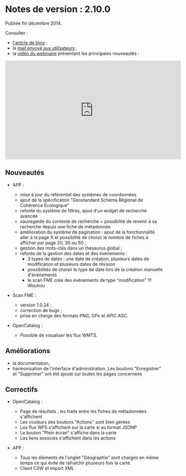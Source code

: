 # Notes de version : 2.10.0

Publiée fin décembre 2014.

Consulter :
* [l'article de blog](http://blog.isogeo.com/avec-isogeo-2-10-la-fin-du-cache-cache-des-donnees) ;
* le [mail envoyé aux utilisateurs](http://us4.campaign-archive1.com/?u=256352d96aabf0dec0ee32d84&id=45f2788b69) ;
* la [vidéo du webinaire](http://youtu.be/1BTwZqii0EY) présentant les principales nouveautés :

<iframe width="560" height="315" src="https://www.youtube.com/embed/1BTwZqii0EY" frameborder="0" allowfullscreen></iframe>

## Nouveautés

* APP :
	* mise à jour du référentiel des systèmes de coordonnées
	* ajout de la spécification "Géostandard Schéma Régional de Cohérence Ecologique"
	* refonte du système de filtres, ajout d'un widget de recherche avancée
	* sauvegarde du contexte de recherche = possibilité de revenir à sa recherche depuis une fiche de métadonnée
	* amélioration du système de pagination : ajout de la fonctionnalité aller à la page X et possibilité de choisir le nombre de fiches à afficher par page 20, 30 ou 50 ;
	* gestion des mots-clés dans un thésaurus global ;
	* refonte de la gestion des dates et des événements :
		* 3 types de dates : une date de création, plusieurs dates de modification et plusieurs dates de révision
		* possibilités de choisir le type de date lors de la création manuelle d'événements
		* le scan FME crée des événements de type "modification" !!! Wouhou

* Scan FME :
	* version 1.0.24 ;
	* correction de bugs ;
	* prise en charge des formats PNG, GPx  et APIC ASC.

* OpenCatalog :
	* Possible de visualiser les flux WMTS.

## Améliorations

* la documentation,
* harmonisation de l'interface d'administration. Les boutons "Enregistrer" et "Supprimer" ont été ajouté sur toutes les pages concernées

## Correctifs

* OpenCatalog :
	* Page de résultats : les traits entre les fiches de métadonnées s'affichent
	* Les couleurs des boutons "Actions" sont bien gérées
	* Les flux WFS s'affichent sur la carte si au format JSONP
	* Le bouton "Plein écran" s'affiche dans la carte
	* Les liens associés s'affichent dans les actions

* APP :
	* Tous les éléments de l'onglet "Géographie" sont chargés en même temps ce qui évite de rafraîchir plusieurs fois la carte.
	* Client CSW et import XML

